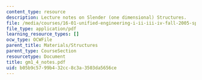 ```yaml
---
content_type: resource
description: Lecture notes on Slender (one dimensional) Structures.
file: /media/courses/16-01-unified-engineering-i-ii-iii-iv-fall-2005-spring-2006/b05b9c5799b432cc8c3a3503da5656ce_gm1_4_notes.pdf
file_type: application/pdf
learning_resource_types: []
ocw_type: OCWFile
parent_title: Materials/Structures
parent_type: CourseSection
resourcetype: Document
title: gm1_4_notes.pdf
uid: b05b9c57-99b4-32cc-8c3a-3503da5656ce
---
```

